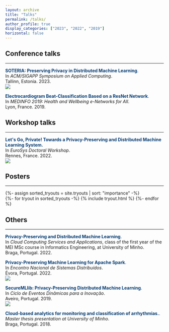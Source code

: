 ```yaml
---
layout: archive
title: "Talks"
permalink: /talks/
author_profile: true
display_categories: ["2023", "2022", "2019"]
horizontal: false
---
```


## Conference talks
<hr/>

<span style="color:#063c72">**SOTERIA: Preserving Privacy in Distributed Machine Learning**.</span><br>
In *ACM/SIGAPP Symposium on Applied Computing*.<br>
Tallinn, Estonia. 2023.<br>
<a href="https://claudiavmbrito.github.io/files/soteria/SAC23.pdf">
    <img src="https://img.shields.io/badge/-slides-white?style=plastic&logo=microsoft-powerpoint&logoColor=white&labelColor=lightgray" />
</a>

<span style="color:#063c72">**Electrocardiogram Beat-Classification Based on a ResNet Network**.</span><br>
In *MEDINFO 2019: Health and Wellbeing e-Networks for All*.<br>
Lyon, France. 2019.<br>


## Workshop talks
<hr/>

<span style="color:#063c72">**Let's Go, Private! Towards a Privacy-Preserving and Distributed Machine Learning System.**</span><br>
In *EuroSys Doctoral Workshop*.<br>
Rennes, France. 2022.<br>
<a href="https://claudiavmbrito.github.io/files/eurosys/eurodw-key.pdf">
    <img src="https://img.shields.io/badge/-slides-white?style=plastic&logo=microsoft-powerpoint&logoColor=white&labelColor=lightgray" />
</a>


## Posters
<hr/>

<div class="post">
    <article>
        <div class="tryouts">
        <!-- Display tryouts without categories -->
        {%- assign sorted_tryouts = site.tryouts | sort: "importance" -%}
        <!-- Generate cards for each tryout -->
        <div class="grid">
            {%- for tryout in sorted_tryouts -%}
            {% include tryout.html %}
            {%- endfor %}
        </div>
        </div>
    </article>
</div>

## Others
<hr/>

<span style="color:#063c72">**Privacy-Preserving and Distributed Machine Learning**.</span><br>
In *Cloud Computing Services and Applications*, class of the first year of the MEI MSc course in Informatics Engineering, at University of Minho.<br>
Braga, Portugal. 2022.<br>


<span style="color:#063c72">**Privacy-Preserving Machine Learning for Apache Spark**.</span><br>
In *Encontro Nacional de Sistemas Distribuídos*.<br>
Évora, Portugal. 2022.<br>
<a href="https://claudiavmbrito.github.io/files/ensd/ensd2022_claudiabrito.pdf">
    <img src="https://img.shields.io/badge/-slides-white?style=plastic&logo=microsoft-powerpoint&logoColor=white&labelColor=lightgray" />
</a>

<span style="color:#063c72">**SecureMLlib: Privacy-Preserving Distributed Machine Learning**.</span><br>
In *Ciclo de Eventos Dinâmicas para a Inovação*.<br>
Aveiro, Portugal. 2019.<br>
<a href="https://claudiavmbrito.github.io/files/ani/pitch.pdf">
    <img src="https://img.shields.io/badge/-slides-white?style=plastic&logo=microsoft-powerpoint&logoColor=white&labelColor=lightgray" />
</a>


<span style="color:#063c72">**Cloud-based analytics for monitoring and classification of arrhythmias.**.</span><br>
*Master thesis presentation at University of Minho*.<br>
Braga, Portugal. 2018.<br>


<!-- Pre-tese - 14/11/2019 -->